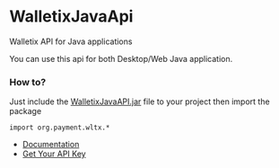 WalletixJavaApi
===============

Walletix API for Java applications 

You can use this api for both Desktop/Web Java application.

### How to?

Just include the [WalletixJavaAPI.jar](https://github.com/cyounes/WalletixJavaApi/blob/master/WalletixJavaAPI.jar?raw=true)  file to your project then import the package 
```
import org.payment.wltx.* 
``` 

+ [Documentation](http://cyounes.github.com/WalletixJavaApi/) 
+ [Get Your API Key](https://www.walletix.com/api-key) 




